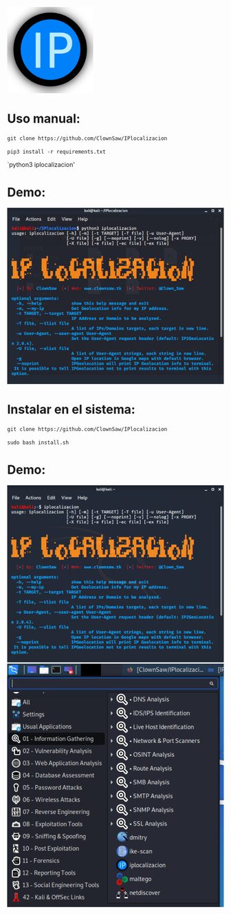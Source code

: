 <img src="https://github.com/ClownSaw/IPlocalizacion/blob/master/logo.png" width="200">

# Uso manual:

`git clone https://github.com/ClownSaw/IPlocalizacion`

`pip3 install -r requirements.txt`

`python3 iplocalizacion'

# Demo:

<img src="https://github.com/ClownSaw/IPlocalizacion/blob/master/imag/1.png">

# Instalar en el sistema:

``git clone https://github.com/ClownSaw/IPlocalizacion``

``sudo bash install.sh``

# Demo:

<img src="https://github.com/ClownSaw/IPlocalizacion/blob/master/imag/2.png">

<img src="https://github.com/ClownSaw/IPlocalizacion/blob/master/imag/3.png">
